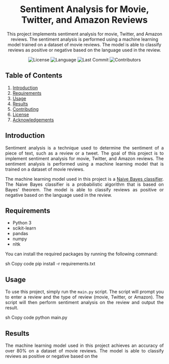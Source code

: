 <!-- Title -->
<h1 align="center">Sentiment Analysis for Movie, Twitter, and Amazon Reviews</h1>
<!-- Description -->
<p align="center">
  This project implements sentiment analysis for movie, Twitter, and Amazon reviews. The sentiment analysis is performed using a machine learning model trained on a dataset of movie reviews. The model is able to classify reviews as positive or negative based on the language used in the review.
</p>
<!-- Badges -->
<p align="center">
  <img src="https://img.shields.io/github/license/USERNAME/REPOSITORY?color=blue" alt="License"/>
  <img src="https://img.shields.io/github/languages/top/USERNAME/REPOSITORY?color=blueviolet" alt="Language"/>
  <img src="https://img.shields.io/github/last-commit/USERNAME/REPOSITORY?color=orange" alt="Last Commit"/>
  <img src="https://img.shields.io/github/contributors/USERNAME/REPOSITORY?color=yellow" alt="Contributors"/>
</p>
<!-- Table of Contents -->
<h2>Table of Contents</h2>
<ol>
  <li><a href="#introduction">Introduction</a></li>
  <li><a href="#requirements">Requirements</a></li>
  <li><a href="#usage">Usage</a></li>
  <li><a href="#results">Results</a></li>
  <li><a href="#contributing">Contributing</a></li>
  <li><a href="#license">License</a></li>
  <li><a href="#acknowledgements">Acknowledgements</a></li>
</ol>
<!-- Introduction -->
<h2>Introduction</h2>
<p align="justify">
  Sentiment analysis is a technique used to determine the sentiment of a piece of text, such as a review or a tweet. The goal of this project is to implement sentiment analysis for movie, Twitter, and Amazon reviews. The sentiment analysis is performed using a machine learning model that is trained on a dataset of movie reviews.
</p>
<p align="justify">
  The machine learning model used in this project is a <a href="https://en.wikipedia.org/wiki/Naive_Bayes_classifier">Naive Bayes classifier</a>. The Naive Bayes classifier is a probabilistic algorithm that is based on Bayes' theorem. The model is able to classify reviews as positive or negative based on the language used in the review.
</p>
<!-- Requirements -->
<h2>Requirements</h2>
<ul>
  <li>Python 3</li>
  <li>scikit-learn</li>
  <li>pandas</li>
  <li>numpy</li>
  <li>nltk</li>
</ul>
<p align="justify">
  You can install the required packages by running the following command:
</p>
sh
Copy code
pip install -r requirements.txt
<!-- Usage -->
<h2>Usage</h2>
<p align="justify">
  To use this project, simply run the <code>main.py</code> script. The script will prompt you to enter a review and the type of review (movie, Twitter, or Amazon). The script will then perform sentiment analysis on the review and output the result.
</p>
sh
Copy code
python main.py
<!-- Results -->
<h2>Results</h2>
<p align="justify">
  The machine learning model used in this project achieves an accuracy of over 80% on a dataset of movie reviews. The model is able to classify reviews as positive or negative based on the


